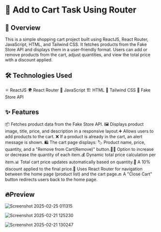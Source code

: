 # 🛒 Add to Cart Task Using Router

## 📌 Overview

This is a simple shopping cart project built using ReactJS, React Router, JavaScript, HTML, and Tailwind CSS. It fetches products from the Fake Store API and displays them in a user-friendly format. Users can add or remove products from the cart, adjust quantities, and view the total price with a discount applied.

## 🛠 Technologies Used

⚛️ ReactJS 🌍 React Router 📜 JavaScript 🏗 HTML 🎨 Tailwind CSS 🛒 Fake Store API

## ✨ Features

📦 Fetches product data from the Fake Store API. 🖼 Displays product image, title, price, and description in a responsive layout.➕ Allows users to add products to the cart.
❌ If a product is already in the cart, an alert message is shown.
🛍 The cart page displays:
🏷 Product name, price, quantity, and a "Remove from Cart(Remove)" button.🔼🔽 Option to increase or decrease the quantity of each item.💰 Dynamic total price calculation per item.📊 Total cart price updates automatically based on quantity.🎉 A 10% discount applied to the final price.🔄 Uses React Router for navigation between the home page (product list) and the cart page.🔙 A "Close Cart" button redirects users back to the home page.

## 🔥Preview
![Screenshot 2025-02-25 011315](https://github.com/user-attachments/assets/2ba6e5d9-a3bf-4c0b-8e35-cebd1dc57e1c)

![Screenshot 2025-02-21 125230](https://github.com/user-attachments/assets/1bec2ec3-12e3-44ab-8773-95712bde63ab)

![Screenshot 2025-02-21 130247](https://github.com/user-attachments/assets/88ba4d4e-217c-4c5f-828c-337b2eaaf0e7)




